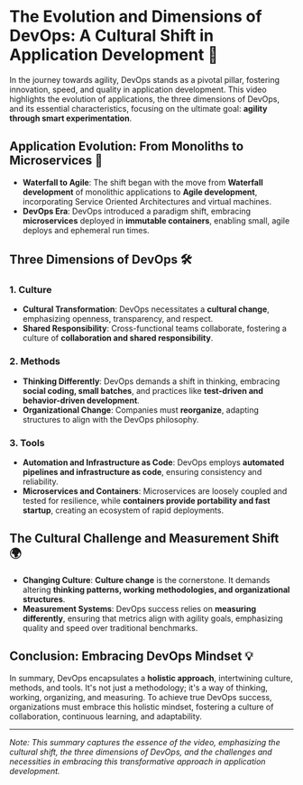 # The Evolution and Dimensions of DevOps: A Cultural Shift in Application Development 🚀

In the journey towards agility, DevOps stands as a pivotal pillar, fostering innovation, speed, and quality in application development. This video highlights the evolution of applications, the three dimensions of DevOps, and its essential characteristics, focusing on the ultimate goal: **agility through smart experimentation**.

## Application Evolution: From Monoliths to Microservices 🌱

- **Waterfall to Agile**: The shift began with the move from **Waterfall development** of monolithic applications to **Agile development**, incorporating Service Oriented Architectures and virtual machines.
- **DevOps Era**: DevOps introduced a paradigm shift, embracing **microservices** deployed in **immutable containers**, enabling small, agile deploys and ephemeral run times.

## Three Dimensions of DevOps 🛠️

### 1. **Culture**

- **Cultural Transformation**: DevOps necessitates a **cultural change**, emphasizing openness, transparency, and respect.
- **Shared Responsibility**: Cross-functional teams collaborate, fostering a culture of **collaboration and shared responsibility**.

### 2. **Methods**

- **Thinking Differently**: DevOps demands a shift in thinking, embracing **social coding, small batches**, and practices like **test-driven and behavior-driven development**.
- **Organizational Change**: Companies must **reorganize**, adapting structures to align with the DevOps philosophy.

### 3. **Tools**

- **Automation and Infrastructure as Code**: DevOps employs **automated pipelines and infrastructure as code**, ensuring consistency and reliability.
- **Microservices and Containers**: Microservices are loosely coupled and tested for resilience, while **containers provide portability and fast startup**, creating an ecosystem of rapid deployments.

## The Cultural Challenge and Measurement Shift 🌍

- **Changing Culture**: **Culture change** is the cornerstone. It demands altering **thinking patterns, working methodologies, and organizational structures**.
- **Measurement Systems**: DevOps success relies on **measuring differently**, ensuring that metrics align with agility goals, emphasizing quality and speed over traditional benchmarks.

## Conclusion: Embracing DevOps Mindset 💡

In summary, DevOps encapsulates a **holistic approach**, intertwining culture, methods, and tools. It's not just a methodology; it's a way of thinking, working, organizing, and measuring. To achieve true DevOps success, organizations must embrace this holistic mindset, fostering a culture of collaboration, continuous learning, and adaptability.

---

_Note: This summary captures the essence of the video, emphasizing the cultural shift, the three dimensions of DevOps, and the challenges and necessities in embracing this transformative approach in application development._
